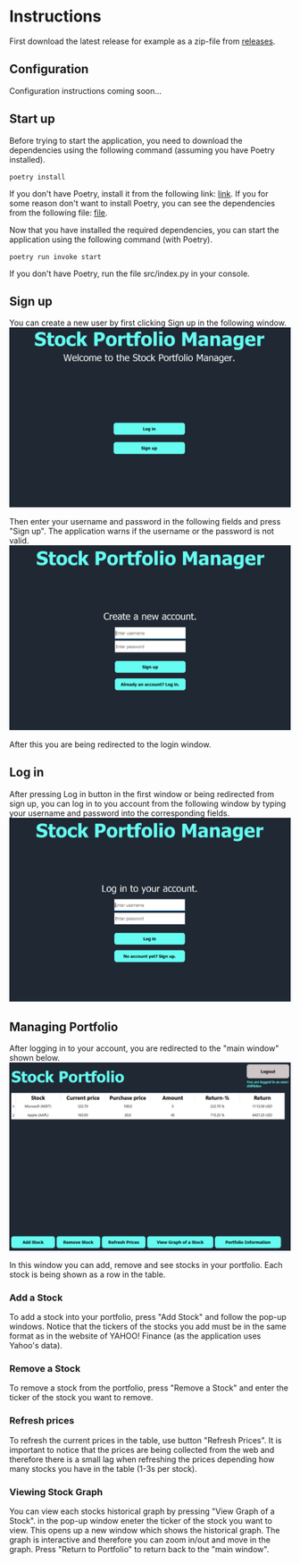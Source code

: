 # Instructions
First download the latest release for example as a zip-file from [releases](https://github.com/shiftleino/stockPortfolio/releases).

## Configuration
Configuration instructions coming soon...

## Start up
Before trying to start the application, you need to download the dependencies using the following command (assuming you have Poetry installed).
```console 
poetry install
```
If you don't have Poetry, install it from the following link: [link](https://python-poetry.org/docs/#installation). If you for some reason don't want to install Poetry, you can see the dependencies from the following file: [file](https://github.com/shiftleino/stockPortfolio/blob/main/pyproject.toml).

Now that you have installed the required dependencies, you can start the application using the following command (with Poetry).
```console
poetry run invoke start
```

If you don't have Poetry, run the file src/index.py in your console.

## Sign up
You can create a new user by first clicking Sign up in the following window.
![First Window](../images/first_win.png)

Then enter your username and password in the following fields and press "Sign up". The application warns if the username or the password is not valid. 
![Sign Up](../images/signup_win.png)

After this you are being redirected to the login window.

## Log in
After pressing Log in button in the first window or being redirected from sign up, you can log in to you account from the following window by typing your username and password into the corresponding fields.
![Log in](../images/login_win.png)

## Managing Portfolio
After logging in to your account, you are redirected to the "main window" shown below. 
![Log in](../images/main_win.png)

In this window you can add, remove and see stocks in your portfolio. Each stock is being shown as a row in the table. 

### Add a Stock
To add a stock into your portfolio, press "Add Stock" and follow the pop-up windows. Notice that the tickers of the stocks you add must be in the same format as in the website of YAHOO! Finance (as the application uses Yahoo's data).

### Remove a Stock
To remove a stock from the portfolio, press "Remove a Stock" and enter the ticker of the stock you want to remove.

### Refresh prices
To refresh the current prices in the table, use button "Refresh Prices". It is important to notice that the prices are being collected from the web and therefore there is a small lag when refreshing the prices depending how many stocks you have in the table (1-3s per stock).

### Viewing Stock Graph
You can view each stocks historical graph by pressing "View Graph of a Stock". in the pop-up window eneter the ticker of the stock you want to view. This opens up a new window which shows the historical graph. The graph is interactive and therefore you can zoom in/out and move in the graph. Press "Return to Portfolio" to return back to the "main window". 
